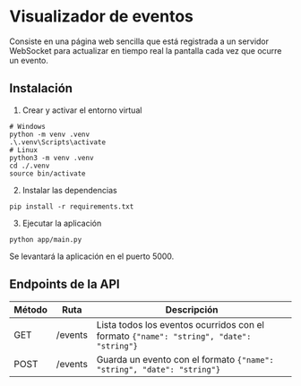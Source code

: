 # Visualizador de eventos
Consiste en una página web sencilla que está registrada a un servidor WebSocket para actualizar en tiempo real la pantalla cada vez que ocurre un evento.
## Instalación
1. Crear y activar el entorno virtual
```shell
# Windows
python -m venv .venv
.\.venv\Scripts\activate
# Linux
python3 -m venv .venv
cd ./.venv
source bin/activate
```
2. Instalar las dependencias
```shell
pip install -r requirements.txt
```
3. Ejecutar la aplicación
```shell
python app/main.py
```
Se levantará la aplicación en el puerto 5000.

## Endpoints de la API
|Método|Ruta|Descripción|
|-|-|-|
|GET|/events|Lista todos los eventos ocurridos con el formato `{"name": "string", "date": "string"}`
|POST|/events|Guarda un evento con el formato `{"name": "string", "date": "string"}`